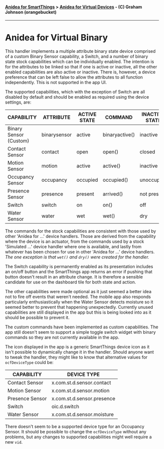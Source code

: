 #### [Anidea for SmartThings](../../../README.md) > [Anidea for Virtual Devices](../README.md#anidea-for-virtual-devices) - (C) Graham Johnson (orangebucket)
---

# Anidea for Virtual Binary
This handler implements a multiple attribute binary state device comprised of a custom Binary Sensor capability, a Switch, and a number of binary state stock capabilities which can be individually enabled. The intention is for the attributes to be linked so that if one is active or inactive, all the other enabled capabilities are also active or inactive. There is, however, a device preference that can be left false to allow the attributes to all function independently. This is not supported in the app UI.

The supported capabilities, which with the exception of Switch are all disabled by default and should be enabled as required using the device settings, are:

|CAPABILITY|ATTRIBUTE|ACTIVE STATE|COMMAND|INACTIVE STATE|COMMAND|
|----------|---------|--------------|----------------|--------------|----------------|
|Binary Sensor (Custom)|binarysensor|active|binaryactive()|inactive|binaryinactive|
|Contact Sensor|contact|open|open()|closed|close()|
|Motion Sensor|motion|active|active()|inactive|inactive()|
|Occupancy Sensor|occupancy|occupied|occupied()|unoccupied|unoccupied()|
|Presence Sensor|presence|present|arrived()|not present|departed()|
|Switch|switch|on|on()|off|off()|
|Water Sensor|water|wet|wet()|dry|dry()|

The commands for the stock capabilities are consistent with those used by other 'Anidea for ...' device handlers. Those are derived from the capability where the device is an actuator, from the commands used by a stock 'Simulated ...' device handler where one is available, and lastly from whatever has been chosen for use in other 'Anidea for ...' device handlers.
*The one exception is that `wet()` and `dry()` were created for the handler.*

The Switch capability is permanently enabled as its presentation includes an on/off button and the SmartThings app returns an error if pushing that button doesn't result in an attribute change. It is therefore a sensible candidate for use on the dashboard tile for both state and action.

The other capabilities were made optional as it just seemed a better idea not to fire off events that weren't needed. The mobile app also responds particularly enthusiastically when the Water Sensor detects moisture so it seemed better to prevent that happening unexpectedly. Currently unused capabilities are still displayed in the app but this is being looked into as it should be possible to prevent it.

The custom commands have been implemented as custom capabilities. The app still doesn't seem to support a simple toggle switch widget with binary commands so they are not currently available in the app.

The icon displayed in the app is a generic SmartThings device icon as it isn't possible to dynamically change it in the handler. Should anyone want to tweak the handler, they might like to know that alternative values for `ocfDeviceType` could be:

|CAPABILITY|DEVICE TYPE|
|----------|-----------|
|Contact Sensor|x.com.st.d.sensor.contact|
|Motion Sensor|x.com.st.d.sensor.motion|
|Presence Sensor|x.com.st.d.sensor.presence|
|Switch|oic.d.switch|
|Water Sensor|x.com.st.d.sensor.moisture|

There doesn't seem to be a supported device type for an Occupancy Sensor. It should be possible to change the `ocfDeviceType` without any problems, but any changes to supported capabilities might well require a new `vid`.
